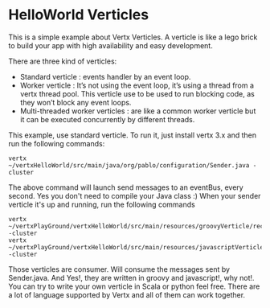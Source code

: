 # HelloWorld Verticles

This is a simple example about Vertx Verticles. A verticle is like a lego brick to build your app with high availability and easy development.   

There are three kind of verticles:

- Standard verticle : events handler by an event loop.
- Worker verticle : It’s not using the event loop, it’s using a thread from a vertx
  thread pool. This verticle use to be used to run blocking code, as they won’t block
  any event loops.
- Multi-threaded worker verticles : are like a common worker verticle but it can be
  executed concurrently by different threads.
 
This example, use standard verticle. To run it, just install vertx 3.x and then run the following commands:

 ```
vertx ~/vertxHelloWorld/src/main/java/org/pablo/configuration/Sender.java -cluster
 ```

The above command will launch send messages to an eventBus, every second. Yes you don't need to compile your Java class :)
When your sender verticle it's up and running, run the following commands

 ```
vertx ~/vertxPlayGround/vertxHelloWorld/src/main/resources/groovyVerticle/receiver.groovy -cluster
vertx ~/vertxPlayGround/vertxHelloWorld/src/main/resources/javascriptVerticle/receiver.js -cluster
 ```

Those verticles are consumer. Will consume the messages sent by Sender.java. And Yes!, they are written in groovy and javascript!, why not!. You can try to write your own verticle in Scala or python feel free. There are a lot of language supported by Vertx and all of them can work together. 

